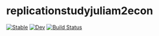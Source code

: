 # replicationstudyjuliam2econ

[![Stable](https://img.shields.io/badge/docs-stable-blue.svg)](https://BAnirudh.github.io/replicationstudyjuliam2econ.jl/stable/)
[![Dev](https://img.shields.io/badge/docs-dev-blue.svg)](https://BAnirudh.github.io/replicationstudyjuliam2econ.jl/dev/)
[![Build Status](https://github.com/BAnirudh/replicationstudyjuliam2econ.jl/actions/workflows/CI.yml/badge.svg?branch=main)](https://github.com/BAnirudh/replicationstudyjuliam2econ.jl/actions/workflows/CI.yml?query=branch%3Amain)
